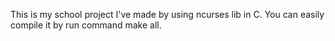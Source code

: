 This is my school project I've made by using ncurses lib in C. You can easily compile it by run command make all.
